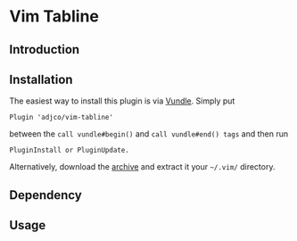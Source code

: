 # Vim Tabline

## Introduction


## Installation
The easiest way to install this plugin is via
[Vundle](https://github.com/gmarik/Vundle.vim). Simply put

    Plugin 'adjco/vim-tabline'  
between the `call vundle#begin()` and `call vundle#end() tags` and then run

    PluginInstall or PluginUpdate.
Alternatively, download the
[archive](https://github.com/adjco/vim-tabline/archive/master.zip)
and extract it your `~/.vim/` directory.


## Dependency



## Usage
